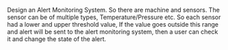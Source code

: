 
Design an Alert Monitoring System.
So there are machine and sensors. The sensor can be of multiple types, Temperature/Pressure etc. So each sensor had a lower and upper threshold value, If the value goes outside this range and alert will be sent to the alert monitoring system, then a user can check it and change the state of the alert.